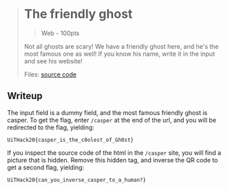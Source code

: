 > # The friendly ghost
> > Web - 100pts
> 
> Not all ghosts are scary! We have a friendly ghost here, and he's the most famous one as well!
> If you know his name, write it in the input and see his website!
> 
> Files: 
> [source code](./scr/)

## Writeup

The input field is a dummy field, and the most famous friendly ghost is casper. To get the flag, enter `/casper` at the end of the url, and you will be redirected to the flag, yielding:

``` 
UiTHack20{casper_is_the_c0olest_of_Gh0st}
```
If you inspect the source code of the html in the `/casper` site, you will find a picture that is hidden. Remove this hidden tag, and inverse the QR code to get a second flag, yielding:

```
UiTHack20{can_you_inverse_casper_to_a_human?}
```
